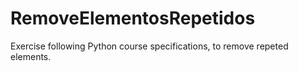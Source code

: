 # RemoveElementosRepetidos
Exercise following Python course specifications, to remove repeted elements.
